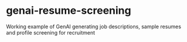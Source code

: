 # genai-resume-screening
Working example of GenAI generating job descriptions, sample resumes and profile screening for recruitment 

